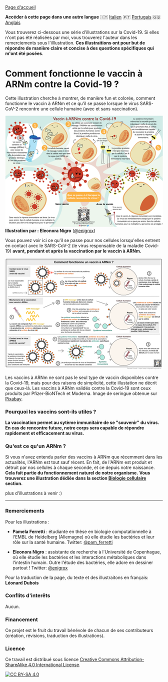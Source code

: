 [Page d'accueil](https://easy-infographics.github.io/fr/)

**Accéder à cette page dans une autre langue** 🇮🇹  [Italien](../it/) 🇵🇹 [Portugais](../pt/) 🇬🇧 [Anglais](../en/)

Vous trouverez ci-dessous une série d'illustrations sur la Covid-19. Si elles n'ont pas été réalisées par moi, vous trouverez l'auteur dans les remerciements sous l'illlustration.
**Ces illustraitions ont pour but de répondre de manière claire et concise à des questions spécifiques qui m'ont été posées**.

# Comment fonctionne le vaccin à ARNm contre la Covid-19 ?

Cette illustration cherche à montrer, de manière fun et colorée, comment fonctionne le vaccin à ARNm et ce qu'il se passe lorsque le virus SARS-CoV-2 rencontre une cellule humaine (avec et sans vaccination).

[![How does the mRNA vaccine work - French cartoon version](images/cartoon_vaccine_FR.png)](images/cartoon_vaccine_FR.png)
**Illustration par : Eleonora Nigro** ([@enigrox](https://twitter.com/enigrox))

Vous pouvez voir ici ce qu'il se passe pour nos cellules lorsqu'elles entrent en contact avec le SARS-CoV-2 (le virus responsable de la maladie Covid-19) **avant, pendant et après la vaccination par le vaccin à ARNm.**

[![How does the mRNA vaccine work - French version](images/vaccine_FR.png)](images/vaccine_FR.png)

Les vaccins à ARNm ne sont pas le seul type de vaccin disponibles contre la Covid-19, mais pour des raisons de simplicité, cette illustation ne décrit que ceux-là. Les vaccins à ARNm validés contre la Covid-19 sont ceux produits par Pfizer-BioNTech et Moderna. Image de seringue obtenue sur [Pixabay](https://pixabay.com/users/janjf93-3084263/).

### Pourquoi les vaccins sont-ils utiles ?

**La vaccination permet au sytème immunitaire de se "souvenir" du virus. En cas de rencontre future, notre corps sera capable de répondre rapidement et efficacement au virus.**

### Qu'est ce qu'un ARNm ?

Si vous n'avez entendu parler des vaccins à ARNm que récemment dans les actualités, l'ARNm est tout sauf récent. En fait, de l'ARNm est produit et détruit par nos cellules à chaque seconde, et ce depuis notre naissance.  **Cela fait partie du fonctionnement naturel de notre organisme.**
**Vous trouverez une illustration dédiée dans la section [Biologie cellulaire](https://easy-infographics.github.io/Cell_Biology/fr/) section.**

plus d'illustrations à venir :)

***

### Remerciements

Pour les illustrations :

* **Pamela Ferretti** : étudiante en thèse en biologie computationnelle à l'EMBL de Heidelberg (Allemagne) où elle étudie les bactéries et leur rôle sur la santé humaine. Twitter: [@pam_ferretti](https://twitter.com/pam_ferretti)

* **Eleonora Nigro** : assistante de recherche à l'Université de Copenhague, où elle étudie les bactéries et les interactions métaboliques dans l'intestin humain. Outre l'étude des bactéries, elle adore en dessiner partout ! Twitter: [@enigrox](https://twitter.com/enigrox)

Pour la traduction de la page, du texte et des illustraitons en français: **Léonard Dubois**

### Conflits d'interêts

Aucun.

### Financement

Ce projet est le fruit du travail bénévole de chacun de ses contributeurs (création, révisions, traduction des illustrations).

### Licence

Ce travail est distribué sous licence
[Creative Commons Attribution-ShareAlike 4.0 International License][cc-by-sa].

[![CC BY-SA 4.0][cc-by-sa-image]][cc-by-sa]

[cc-by-sa]: http://creativecommons.org/licenses/by-sa/4.0/
[cc-by-sa-image]: https://licensebuttons.net/l/by-sa/4.0/88x31.png
[cc-by-sa-shield]: https://img.shields.io/badge/License-CC%20BY--SA%204.0-lightgrey.svg
